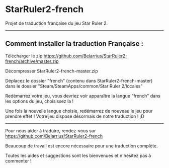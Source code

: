 StarRuler2-french
=================
Projet de traduction française du jeu Star Ruler 2.

---
Comment installer la traduction Française :
---

Télécharger le zip https://github.com/Belarrius/StarRuler2-french/archive/master.zip

Décompresser StarRuler2-french-master.zip

Déplacez le dossier "french" (contenu dans StarRuler2-french-master) dans le dossier "Steam/SteamApps/common/Star Ruler 2/locales"

Redémarrez votre jeu, vous devriez voir apparaître la langue "french" dans les options du jeu, choisissez la !

Une fois la nouvelle langue choisie, redémarrez de nouveau le jeu pour prendre effet ! Votre jeu dispose désormais de notre traduction ! ;D


---

Pour nous aider à traduire, rendez-vous sur https://github.com/Belarrius/StarRuler2-french

Beaucoup de travail est encore nécessaire pour une traduction complète.

Toutes les aides et suggestions sont les bienvenues et n'hésitez pas à commenter !
